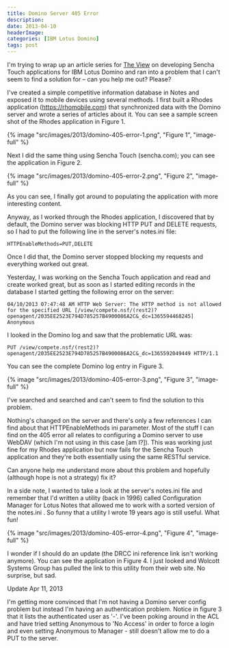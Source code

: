 ```yaml
---
title: Domino Server 405 Error
description: 
date: 2013-04-10
headerImage: 
categories: [IBM Lotus Domino]
tags: post
---
```


I'm trying to wrap up an article series for [The View](https://eview.com) on developing Sencha Touch applications for IBM Lotus Domino and ran into a problem that I can't seem to find a solution for – can you help me out? Please?

I've created a simple competitive information database in Notes and exposed it to mobile devices using several methods. I first built a Rhodes application (https://rhomobile.com) that synchronized data with the Domino server and wrote a series of articles about it. You can see a sample screen shot of the Rhodes application in Figure 1.

{% image "src/images/2013/domino-405-error-1.png", "Figure 1", "image-full" %}

Next I did the same thing using Sencha Touch (sencha.com); you can see the application in Figure 2.

{% image "src/images/2013/domino-405-error-2.png", "Figure 2", "image-full" %}

As you can see, I finally got around to populating the application with more interesting content.

Anyway, as I worked through the Rhodes application, I discovered that by default, the Domino server was blocking HTTP PUT and DELETE requests, so I had to put the following line in the server's notes.ini file:

```text
HTTPEnableMethods=PUT,DELETE
```

Once I did that, the Domino server stopped blocking my requests and everything worked out great.

Yesterday, I was working on the Sencha Touch application and read and create worked great, but as soon as I started editing records in the database I started getting the following error on the server:

```text
04/10/2013 07:47:48 AM HTTP Web Server: The HTTP method is not allowed for the specified URL [/view/compete.nsf/(rest2)?openagent/2035EE2523E794D785257B4900086A2C&_dc=1365594468245] Anonymous
```

I looked in the Domino log and saw that the problematic URL was:

```text
PUT /view/compete.nsf/(rest2)?openagent/2035EE2523E794D785257B4900086A2C&_dc=1365592049449 HTTP/1.1
```

You can see the complete Domino log entry in Figure 3.

{% image "src/images/2013/domino-405-error-3.png", "Figure 3", "image-full" %}

I've searched and searched and can't seem to find the solution to this problem.

Nothing's changed on the server and there's only a few references I can find about that HTTPEnableMethods ini parameter. Most of the stuff I can find on the 405 error all relates to configuring a Domino server to use WebDAV (which I'm not using in this case [am I?]). This was working just fine for my Rhodes application but now fails for the Sencha Touch application and they're both essentially using the same RESTful service.

Can anyone help me understand more about this problem and hopefully (although hope is not a strategy) fix it?

In a side note, I wanted to take a look at the server's notes.ini file and remember that I'd written a utility (back in 1996) called Configuration Manager for Lotus Notes that allowed me to work with a sorted version of the notes.ini . So funny that a utility I wrote 19 years ago is still useful. What fun!

{% image "src/images/2013/domino-405-error-4.png", "Figure 4", "image-full" %}

I wonder if I should do an update (the DRCC ini reference link isn't working anymore). You can see the application in Figure 4. I just looked and Wolcott Systems Group has pulled the link to this utility from their web site. No surprise, but sad.

Update Apr 11, 2013

I'm getting more convinced that I'm not having a Domino server config problem but instead I'm having an authentication problem. Notice in figure 3 that it lists the authenticated user as '-'. I've been poking around in the ACL and have tried setting Anonymous to 'No Access' in order to force a login and even setting Anonymous to Manager - still doesn't allow me to do a PUT to the server.